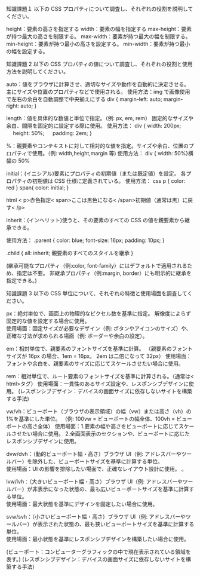 知識課題１
以下の CSS プロパティについて調査し、それぞれの役割を説明してください。

height：要素の高さを指定する
width：要素の幅を指定する
max-height：要素が持つ最大の高さを制限する。
max-width：要素が持つ最大の幅を制限する。
min-height：要素が持つ最小の高さを設定する。
min-width：要素が持つ最小の幅を設定する。

知識課題 2
以下の CSS プロパティの値について調査し、それぞれの役割と使用方法を説明してください。

auto：値をブラウザに計算させ、適切なサイズや動作を自動的に決定させる。
主にサイズや位置のプロパティなどで使用される。
使用方法：img で画像使用で左右の余白を自動調整で中央揃えにする
div {
margin-left: auto;
margin-right: auto;
}

length：値を具体的な数値と単位で指定。（例: px, em, rem）
固定的なサイズや余白、間隔を固定的に設定する際に使用。
使用方法：
div {
width: 200px;
　 height: 50%;
　 padding: 2em;
}

%：親要素やコンテキストに対して相対的な値を指定。サイズや余白、位置のプロパティで使用。（例: width,height,margin 等)
使用方法：
div { width: 50%}横幅の 50%

initial：(イニシアル)要素にプロパティの初期値（または既定値）を設定。
各プロパティの初期値は CSS 仕様に定義されている。
使用方法：
css
p { color: red }
span{ color: initial; }

html
< p>赤色指定< span>ここは黒色になる< /span>初期値（通常は黒）に戻す< /p>

inherit：(インヘリット)使うと、その要素のすべての CSS の値を親要素から継承できる。

使用方法：
.parent {
color: blue;
font-size: 16px;
padding: 10px;
}

.child {
all: inherit; 親要素のすべてのスタイルを継承
}

(継承可能なプロパティ（例:color, font-family）にはデフォルトで適用されるため、指定は不要。
非継承プロパティ（例:margin, border）にも明示的に継承を指定できる。)

知識課題 3
以下の CSS 単位について、それぞれの特徴と使用場面を調査してください。

px：絶対単位で、画面上の物理的なピクセル数を基準に指定。
解像度によらず固定的な値を設定する場合に使用。  
使用場面：固定サイズが必要なデザイン（例: ボタンやアイコンのサイズ）や、正確な寸法が求められる場面（例: ボーダーや余白の設定）。

em：相対単位で、親要素のフォントサイズを基準に計算。
（親要素のフォントサイズが 16px の場合、1em = 16px。 2em は二倍になって 32px）
使用場面：フォントや余白を、親要素のサイズに応じてスケールさせたい場合に使用。

rem：相対単位で、ルート要素のフォントサイズを基準に計算される。（通常は< html>タグ）
使用場面：一貫性のあるサイズ設定や、レスポンシブデザインに使用。
(レスポンシブデザイン：デバイスの画面サイズに依存しないサイトを構築する手法)

vw/vh：ビューポート（ブラウザの表示領域）の幅（vw）または高さ（vh）の 1%を基準にした単位。
（例: 100vw = ビューポートの幅全体、100vh = ビューポートの高さ全体）
使用場面：1.要素の幅や高さをビューポートに応じてスケールさせたい場合に使用。 2.全画面表示のセクションや、ビューポートに応じたレスポンシブデザインに使用。

dvw/dvh：（動的ビューポート幅・高さ）ブラウザ UI（例: アドレスバーやツールバー）を除外した、ビューポートサイズを基準に計算する単位。  
使用場面：UI の影響を排除したい場面で、正確なレイアウト設計に使用。
。

lvw/lvh：（大きいビューポート幅・高さ）ブラウザ UI（例: アドレスバーやツールバー）が非表示になった状態の、最も広いビューポートサイズを基準に計算する単位。  
使用場面：最大状態を基準にデザインを固定したい場合に使用。

svw/svh：（小さいビューポート幅・高さ）ブラウザ UI（例: アドレスバーやツールバー）が表示された状態の、最も狭いビューポートサイズを基準に計算する単位。  
使用場面：最小状態を基準にレスポンシブデザインを構築したい場合に使用。

(ビューポート：コンピューターグラフィックの中で現在表示されている領域を表す。)
(レスポンシブデザイン：デバイスの画面サイズに依存しないサイトを構築する手法)
